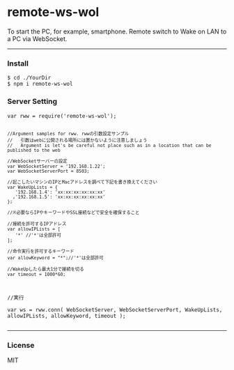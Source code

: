 # remote-ws-wol
To start the PC, for example, smartphone. Remote switch to Wake on LAN to a PC via WebSocket.

<hr>
<h3>Install</h3><code><pre>$ cd ./YourDir
$ npm i remote-ws-wol
</pre></code>

<h3>Server Setting</h3><code><pre>
var rww = require('remote-ws-wol');

    //Argument samples for rww. rwwの引数設定サンプル
    //   引数はwebに公開される場所には置かないように注意しましょう
    //   Argument is let's be careful not place such as in a location that can be published to the web

    //WebSocketサーバーの設定
    var WebSocketServer = '192.168.1.22';
    var WebSocketServerPort = 8503;

    //起こしたいマシンのIPとMacアドレスを調べて下記を書き換えてください
    var WakeUpLists = {
       '192.168.1.4': 'xx:xx:xx:xx:xx:xx'
      ,'192.168.1.5': 'xx:xx:xx:xx:xx:xx'
    };

    //※必要ならIPやキーワードやSSL接続などで安全を確保すること

    //接続を許可するIPアドレス
    var allowIPLists = [
       '*' //'*'は全部許可
    ];

    //命令実行を許可するキーワード
    var allowKeyword = "*";//'*'は全部許可
    
    //WakeUpしたら最大1分で接続を切る
    var timeout = 1000*60;
    
//実行    
var ws = rww.conn( 
    WebSocketServer, 
    WebSocketServerPort,
    WakeUpLists,
    allowIPLists,
    allowKeyword,
    timeout
);
</pre></code>


<hr>
<h3>License</h3>
MIT

